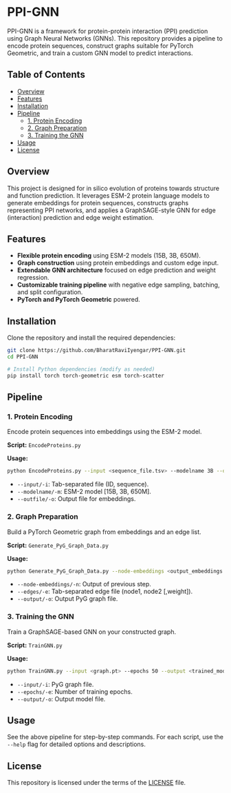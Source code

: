 # PPI-GNN

PPI-GNN is a framework for protein-protein interaction (PPI) prediction using Graph Neural Networks (GNNs). This repository provides a pipeline to encode protein sequences, construct graphs suitable for PyTorch Geometric, and train a custom GNN model to predict interactions.

## Table of Contents

- [Overview](#overview)
- [Features](#features)
- [Installation](#installation)
- [Pipeline](#pipeline)
  - [1. Protein Encoding](#1-protein-encoding)
  - [2. Graph Preparation](#2-graph-preparation)
  - [3. Training the GNN](#3-training-the-gnn)
- [Usage](#usage)
- [License](#license)

## Overview

This project is designed for in silico evolution of proteins towards structure and function prediction. It leverages ESM-2 protein language models to generate embeddings for protein sequences, constructs graphs representing PPI networks, and applies a GraphSAGE-style GNN for edge (interaction) prediction and edge weight estimation.

## Features

- **Flexible protein encoding** using ESM-2 models (15B, 3B, 650M).
- **Graph construction** using protein embeddings and custom edge input.
- **Extendable GNN architecture** focused on edge prediction and weight regression.
- **Customizable training pipeline** with negative edge sampling, batching, and split configuration.
- **PyTorch and PyTorch Geometric** powered.

## Installation

Clone the repository and install the required dependencies:

```bash
git clone https://github.com/BharatRaviIyengar/PPI-GNN.git
cd PPI-GNN

# Install Python dependencies (modify as needed)
pip install torch torch-geometric esm torch-scatter
```

## Pipeline

### 1. Protein Encoding

Encode protein sequences into embeddings using the ESM-2 model.

**Script:** `EncodeProteins.py`

**Usage:**
```bash
python EncodeProteins.py --input <sequence_file.tsv> --modelname 3B --outfile <output_embeddings.pt>
```
- `--input/-i`: Tab-separated file (ID, sequence).
- `--modelname/-m`: ESM-2 model [15B, 3B, 650M].
- `--outfile/-o`: Output file for embeddings.

### 2. Graph Preparation

Build a PyTorch Geometric graph from embeddings and an edge list.

**Script:** `Generate_PyG_Graph_Data.py`

**Usage:**
```bash
python Generate_PyG_Graph_Data.py --node-embeddings <output_embeddings.pt> --edges <edge_list.tsv> --output <graph.pt>
```
- `--node-embeddings/-n`: Output of previous step.
- `--edges/-e`: Tab-separated edge file (node1, node2 [,weight]).
- `--output/-o`: Output PyG graph file.

### 3. Training the GNN

Train a GraphSAGE-based GNN on your constructed graph.

**Script:** `TrainGNN.py`

**Usage:**
```bash
python TrainGNN.py --input <graph.pt> --epochs 50 --output <trained_model.pt>
```
- `--input/-i`: PyG graph file.
- `--epochs/-e`: Number of training epochs.
- `--output/-o`: Output model file.

## Usage

See the above pipeline for step-by-step commands. For each script, use the `--help` flag for detailed options and descriptions.

## License

This repository is licensed under the terms of the [LICENSE](LICENSE) file.
